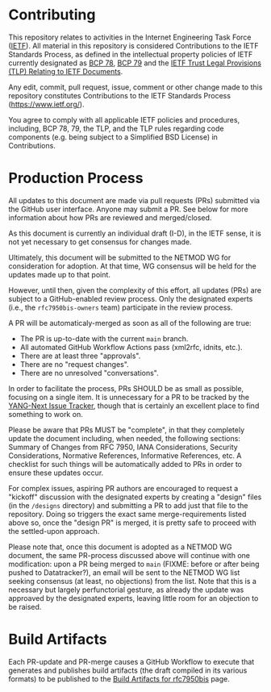 # Contributing

This repository relates to activities in the Internet Engineering Task Force
([IETF](https://www.ietf.org/)). All material in this repository is considered
Contributions to the IETF Standards Process, as defined in the intellectual
property policies of IETF currently designated as
[BCP 78](https://www.rfc-editor.org/info/bcp78),
[BCP 79](https://www.rfc-editor.org/info/bcp79) and the
[IETF Trust Legal Provisions (TLP) Relating to IETF Documents](http://trustee.ietf.org/trust-legal-provisions.html).

Any edit, commit, pull request, issue, comment or other change made to this
repository constitutes Contributions to the IETF Standards Process
(https://www.ietf.org/).

You agree to comply with all applicable IETF policies and procedures, including,
BCP 78, 79, the TLP, and the TLP rules regarding code components (e.g. being
subject to a Simplified BSD License) in Contributions.


# Production Process

All updates to this document are made via pull requests (PRs)
submitted via the GitHub user interface.  Anyone may submit a
PR.  See below for more information about how PRs are reviewed
and merged/closed.

As this document is currently an individual draft (I-D), in
the IETF sense, it is not yet necessary to get consensus for
changes made.

Ultimately, this document will be submitted to the NETMOD WG
for consideration for adoption.  At that time, WG consensus
will be held for the updates made up to that point.

However, until then, given the complexity of this effort,
all updates (PRs) are subject to a GitHub-enabled review
process.  Only the designated experts (i.e., the
`rfc7950bis-owners` team) participate in the review process.

A PR will be automaticaly-merged as soon as all of the
following are true:
  - The PR is up-to-date with the current `main` branch.
  - All automated GitHub Workflow Actions pass (xml2rfc, idnits, etc.).
  - There are at least three "approvals".
  - There are no "request changes".
  - There are no unresolved "conversations".

In order to facilitate the process, PRs SHOULD be as small as possible,
focusing on a single item.  It is unnecessary for a PR to be tracked by
the [YANG-Next Issue Tracker](https://github.com/netmod-wg/yang-next/issues),
though that is certainly an excellent place to find something to work on.

Please be aware that PRs MUST be "complete", in that they completely
update the document including, when needed, the following sections:
Summary of Changes from RFC 7950, IANA Considerations, Security
Considerations, Normative References, Informative References, etc.
A checklist for such things will be automatically added to PRs in
order to ensure these updates occur.

For complex issues, aspiring PR authors are encouraged to request
a "kickoff" discussion with the designated experts by creating a
"design" files (in the `/designs` directory) and submitting a PR
to add just that file to the repository.  Doing so triggers the
exact same merge-requirements listed above so, once the "design PR"
is merged, it is pretty safe to proceed with the settled-upon
approach.

Please note that, once this document is adopted as a NETMOD WG document,
the same PR-process discussed above will continue with one modification:
upon a PR being merged to `main` (FIXME: before or after being pushed
to Datatracker?), an email will be sent to the NETMOD WG list seeking
consensus (at least, no objections) from the list.  Note that this
is a necessary but largely perfunctorial gesture, as already the
update was approaved by the designated experts, leaving little room
for an objection to be raised.

# Build Artifacts

Each PR-update and PR-merge causes a GitHub Workflow to execute that generates and
publishes build artifacts (the draft compiled in its various formats) to be published
to the [Build Artifacts for rfc7950bis](https://netmod-wg.github.io/rfc7950bis/) page.
